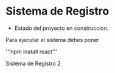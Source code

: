 <h1> Sistema de Registro </h1>

- Estado del proyecto en construccion.

Para ejecutar el sistema debes poner 

'''npm inatall react'''

Sistema de Registro 2
